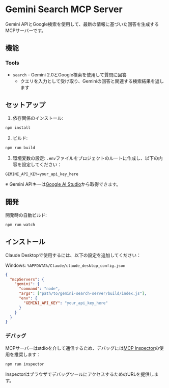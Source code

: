 # Gemini Search MCP Server

Gemini APIとGoogle検索を使用して、最新の情報に基づいた回答を生成するMCPサーバーです。

## 機能

### Tools
- `search` - Gemini 2.0とGoogle検索を使用して質問に回答
  - クエリを入力として受け取り、Geminiの回答と関連する検索結果を返します

## セットアップ

1. 依存関係のインストール:
```bash
npm install
```

2. ビルド:
```bash
npm run build
```

3. 環境変数の設定:
`.env`ファイルをプロジェクトのルートに作成し、以下の内容を設定してください：
```
GEMINI_API_KEY=your_api_key_here
```
※ Gemini APIキーは[Google AI Studio](https://makersuite.google.com/app/apikey)から取得できます。

## 開発

開発時の自動ビルド:
```bash
npm run watch
```

## インストール

Claude Desktopで使用するには、以下の設定を追加してください：

Windows: `%APPDATA%/Claude/claude_desktop_config.json`
```json
{
  "mcpServers": {
    "gemini": {
      "command": "node",
      "args": ["path/to/gemini-search-server/build/index.js"],
      "env": {
        "GEMINI_API_KEY": "your_api_key_here"
      }
    }
  }
}
```

### デバッグ

MCPサーバーはstdioを介して通信するため、デバッグには[MCP Inspector](https://github.com/modelcontextprotocol/inspector)の使用を推奨します：

```bash
npm run inspector
```

InspectorはブラウザでデバッグツールにアクセスするためのURLを提供します。
